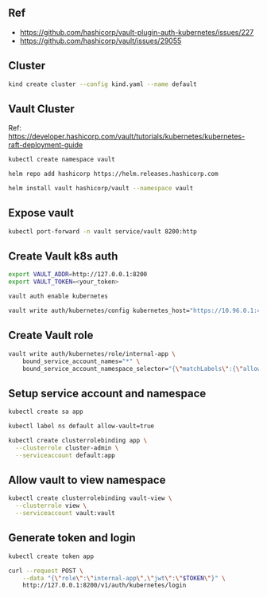 ## Ref
- https://github.com/hashicorp/vault-plugin-auth-kubernetes/issues/227
- https://github.com/hashicorp/vault/issues/29055

## Cluster
```bash
kind create cluster --config kind.yaml --name default
```

## Vault Cluster
Ref: https://developer.hashicorp.com/vault/tutorials/kubernetes/kubernetes-raft-deployment-guide

```bash
kubectl create namespace vault

helm repo add hashicorp https://helm.releases.hashicorp.com

helm install vault hashicorp/vault --namespace vault
```

## Expose vault
```bash
kubectl port-forward -n vault service/vault 8200:http
```

## Create Vault k8s auth
```bash
export VAULT_ADDR=http://127.0.0.1:8200
export VAULT_TOKEN=<your_token>

vault auth enable kubernetes

vault write auth/kubernetes/config kubernetes_host="https://10.96.0.1:443"
```

## Create Vault role
```bash
vault write auth/kubernetes/role/internal-app \
    bound_service_account_names="*" \
    bound_service_account_namespace_selector="{\"matchLabels\":{\"allow-vault\":\"true\"}}"
```

## Setup service account and namespace
```bash
kubectl create sa app

kubectl label ns default allow-vault=true

kubectl create clusterrolebinding app \
  --clusterrole cluster-admin \
  --serviceaccount default:app
```

## Allow vault to view namespace
```bash
kubectl create clusterrolebinding vault-view \
  --clusterrole view \
  --serviceaccount vault:vault
```

## Generate token and login
```bash
kubectl create token app

curl --request POST \
    --data "{\"role\":\"internal-app\",\"jwt\":\"$TOKEN\"}" \
    http://127.0.0.1:8200/v1/auth/kubernetes/login
```